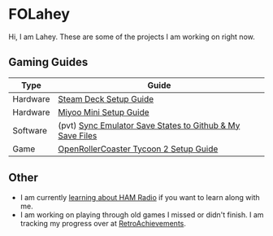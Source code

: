 # FOLahey
Hi, I am Lahey. These are some of the projects I am working on right now. 

## Gaming Guides
Type|Guide
---|---
Hardware|[Steam Deck Setup Guide](https://github.com/FOLahey/steamdeck)
Hardware|[Miyoo Mini Setup Guide](https://github.com/FOLahey/miyoo)
Software|(pvt) [Sync Emulator Save States to Github & My Save Files](https://github.com/FOLahey/saves)
Game|[OpenRollerCoaster Tycoon 2 Setup Guide](https://github.com/FOLahey/OpenRCT2)

## Other 
- I am currently [learning about HAM Radio](https://github.com/FOLahey/HAM) if you want to learn along with me.
- I am working on playing through old games I missed or didn't finish. I am tracking my progress over at [RetroAchievements](https://retroachievements.org/user/Lahey).
